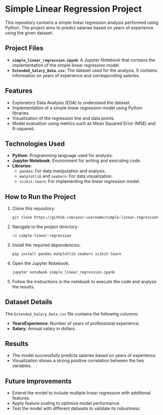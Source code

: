 # Simple Linear Regression Project

This repository contains a simple linear regression analysis performed using Python. The project aims to predict salaries based on years of experience using the given dataset.

## Project Files

- **`simple_linear_regression.ipynb`**: A Jupyter Notebook that contains the implementation of the simple linear regression model.
- **`Extended_Salary_Data.csv`**: The dataset used for the analysis. It contains information on years of experience and corresponding salaries.

## Features

- Exploratory Data Analysis (EDA) to understand the dataset.
- Implementation of a simple linear regression model using Python libraries.
- Visualization of the regression line and data points.
- Model evaluation using metrics such as Mean Squared Error (MSE) and R-squared.

## Technologies Used

- **Python**: Programming language used for analysis.
- **Jupyter Notebook**: Environment for writing and executing code.
- **Libraries**:
  - `pandas`: For data manipulation and analysis.
  - `matplotlib` and `seaborn`: For data visualization.
  - `scikit-learn`: For implementing the linear regression model.

## How to Run the Project

1. Clone this repository:
   ```bash
   git clone https://github.com/your-username/simple-linear-regression.git
   ```
2. Navigate to the project directory:
   ```bash
   cd simple-linear-regression
   ```
3. Install the required dependencies:
   ```bash
   pip install pandas matplotlib seaborn scikit-learn
   ```
4. Open the Jupyter Notebook:
   ```bash
   jupyter notebook simple_linear_regression.ipynb
   ```
5. Follow the instructions in the notebook to execute the code and analyze the results.

## Dataset Details

The `Extended_Salary_Data.csv` file contains the following columns:
- **YearsExperience**: Number of years of professional experience.
- **Salary**: Annual salary in dollars.

## Results

- The model successfully predicts salaries based on years of experience.
- Visualization shows a strong positive correlation between the two variables.

## Future Improvements

- Extend the model to include multiple linear regression with additional features.
- Apply feature scaling to optimize model performance.
- Test the model with different datasets to validate its robustness.
